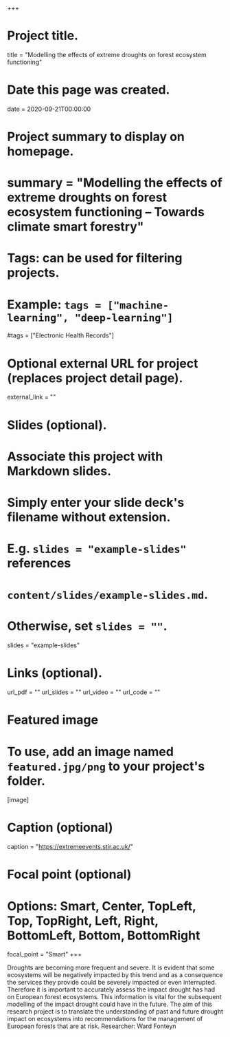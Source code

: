 +++
# Project title.
title = "Modelling the effects of extreme droughts on forest ecosystem functioning"

# Date this page was created.
date = 2020-09-21T00:00:00

# Project summary to display on homepage.
# summary = "Modelling the effects of extreme droughts on forest ecosystem functioning – Towards climate smart forestry"

# Tags: can be used for filtering projects.
# Example: `tags = ["machine-learning", "deep-learning"]`
#tags = ["Electronic Health Records"]

# Optional external URL for project (replaces project detail page).
external_link = ""

# Slides (optional).
#   Associate this project with Markdown slides.
#   Simply enter your slide deck's filename without extension.
#   E.g. `slides = "example-slides"` references 
#   `content/slides/example-slides.md`.
#   Otherwise, set `slides = ""`.
slides = "example-slides"

# Links (optional).
url_pdf = ""
url_slides = ""
url_video = ""
url_code = ""


# Featured image
# To use, add an image named `featured.jpg/png` to your project's folder. 
[image]
  # Caption (optional)
   caption = "https://extremeevents.stir.ac.uk/"
  
  # Focal point (optional)
  # Options: Smart, Center, TopLeft, Top, TopRight, Left, Right, BottomLeft, Bottom, BottomRight
  focal_point = "Smart"
+++

Droughts are becoming more frequent and severe. It is evident that some ecosystems will be negatively impacted by this trend and as a consequence the services they provide could be severely impacted or even interrupted. Therefore it is important to accurately assess the impact drought has had on European forest ecosystems. This information is vital for the subsequent modelling of the impact drought could have in the future. The aim of this research project is to translate the understanding of past and future drought impact on ecosystems into recommendations for the management of European forests that are at risk.
Researcher: Ward Fonteyn
